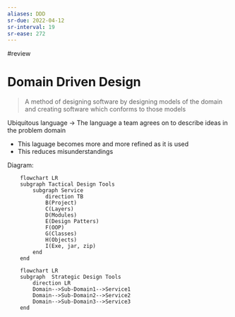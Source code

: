 ```yaml
---
aliases: DDD
sr-due: 2022-04-12
sr-interval: 19
sr-ease: 272
---
```

#review 
# Domain Driven Design

>A method of designing software by designing models of the domain and creating software which conforms to those models

Ubiquitous language -> The language a team agrees on to describe ideas in the problem domain
- This laguage becomes more and more refined as it is used
- This reduces misunderstandings

Diagram:
```mermaid
	flowchart LR
	subgraph Tactical Design Tools
		subgraph Service
			direction TB
			B(Project)
			C(Layers)
			D(Modules)
			E(Design Patters)
			F(OOP)
			G(Classes)
			H(Objects)
			I(Exe, jar, zip)
		end
	end
```

``` mermaid
	flowchart LR
	subgraph  Strategic Design Tools
		direction LR
		Domain-->Sub-Domain1-->Service1
		Domain-->Sub-Domain2-->Service2
		Domain-->Sub-Domain3-->Service3
	end

```